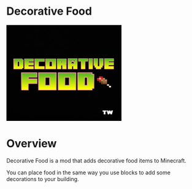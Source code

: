 # Decorative Food
<img src=".\src\main\resources\assets\dfood\icon.png" alt="Decorative Food Logo" width="300" height="250">

# Overview
Decorative Food is a mod that adds decorative food items to Minecraft.

You can place food in the same way you use blocks to add some decorations to your building.